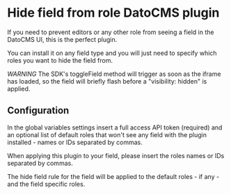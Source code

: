 # Hide field from role DatoCMS plugin

If you need to prevent editors or any other role
from seeing a field in the DatoCMS UI,
this is the perfect plugin.

You can install it on any field type and you will just need to specify
which roles you want to hide the field from.

_WARNING_ The SDK's toggleField method will trigger as soon as the
iframe has loaded, so the field will briefly flash before a
"visibility: hidden" is applied.

## Configuration

In the global variables settings insert a full access API token (required)
and an optional list of default roles that won't see any field with 
the plugin installed - names or IDs separated by commas.

When applying this plugin to your field,
please insert the roles names or IDs separated by commas. 

The hide field rule for the field will be applied to 
the default roles - if any - and the field specific roles.
